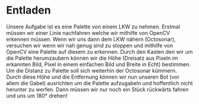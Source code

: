 # Entladen
Unsere Aufgabe ist es eine Palette von einem LKW zu nehmen. Erstmal müssen wir einer Linie nachfahren welche wir mithilfe von OpenCV erkennen müssen.
Wenn wir uns dann dem LKW nähern (Octosonar), versuchen wir wenn wir nah genug sind zu stoppen und mithilfe von OpenCV eine Palette auf diesem zu erkennen. Durch den Kasten den wir um die Palette herumzaubern können wir die Höhe (Dreisatz aus Pixeln im erkannten Bild, Pixel in einem einfachen Bild und Breite in Echt) bestimmen. Um die Distanz zu Palette soll sich weiterhin der Octosonar kümmern. Durch diese Höhe und die Entfernung können wir nun unseren Bot (vor allem die Gabel) ausrichten um die Palette aufzugabeln und hoffentlich nicht herunter zu werfen. Dann müssen wir nur noch ein Stück rückwärts fahren und uns um 180° drehen!
